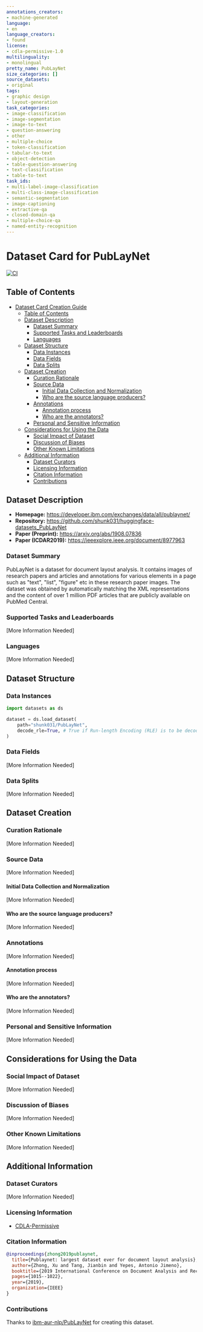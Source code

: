 ```yaml
---
annotations_creators:
- machine-generated
language:
- en
language_creators:
- found
license:
- cdla-permissive-1.0
multilinguality:
- monolingual
pretty_name: PubLayNet
size_categories: []
source_datasets:
- original
tags:
- graphic design
- layout-generation
task_categories:
- image-classification
- image-segmentation
- image-to-text
- question-answering
- other
- multiple-choice
- token-classification
- tabular-to-text
- object-detection
- table-question-answering
- text-classification
- table-to-text
task_ids:
- multi-label-image-classification
- multi-class-image-classification
- semantic-segmentation
- image-captioning
- extractive-qa
- closed-domain-qa
- multiple-choice-qa
- named-entity-recognition
---
```


# Dataset Card for PubLayNet

[![CI](https://github.com/shunk031/huggingface-datasets_PubLayNet/actions/workflows/ci.yaml/badge.svg)](https://github.com/shunk031/huggingface-datasets_PubLayNet/actions/workflows/ci.yaml)

## Table of Contents
- [Dataset Card Creation Guide](#dataset-card-creation-guide)
  - [Table of Contents](#table-of-contents)
  - [Dataset Description](#dataset-description)
    - [Dataset Summary](#dataset-summary)
    - [Supported Tasks and Leaderboards](#supported-tasks-and-leaderboards)
    - [Languages](#languages)
  - [Dataset Structure](#dataset-structure)
    - [Data Instances](#data-instances)
    - [Data Fields](#data-fields)
    - [Data Splits](#data-splits)
  - [Dataset Creation](#dataset-creation)
    - [Curation Rationale](#curation-rationale)
    - [Source Data](#source-data)
      - [Initial Data Collection and Normalization](#initial-data-collection-and-normalization)
      - [Who are the source language producers?](#who-are-the-source-language-producers)
    - [Annotations](#annotations)
      - [Annotation process](#annotation-process)
      - [Who are the annotators?](#who-are-the-annotators)
    - [Personal and Sensitive Information](#personal-and-sensitive-information)
  - [Considerations for Using the Data](#considerations-for-using-the-data)
    - [Social Impact of Dataset](#social-impact-of-dataset)
    - [Discussion of Biases](#discussion-of-biases)
    - [Other Known Limitations](#other-known-limitations)
  - [Additional Information](#additional-information)
    - [Dataset Curators](#dataset-curators)
    - [Licensing Information](#licensing-information)
    - [Citation Information](#citation-information)
    - [Contributions](#contributions)

## Dataset Description

- **Homepage:** https://developer.ibm.com/exchanges/data/all/publaynet/
- **Repository:** https://github.com/shunk031/huggingface-datasets_PubLayNet
- **Paper (Preprint):** https://arxiv.org/abs/1908.07836
- **Paper (ICDAR2019):** https://ieeexplore.ieee.org/document/8977963

### Dataset Summary

PubLayNet is a dataset for document layout analysis. It contains images of research papers and articles and annotations for various elements in a page such as "text", "list", "figure" etc in these research paper images. The dataset was obtained by automatically matching the XML representations and the content of over 1 million PDF articles that are publicly available on PubMed Central.

### Supported Tasks and Leaderboards

[More Information Needed]

### Languages

[More Information Needed]

## Dataset Structure

### Data Instances

```python
import datasets as ds

dataset = ds.load_dataset(
    path="shunk031/PubLayNet",
    decode_rle=True, # True if Run-length Encoding (RLE) is to be decoded and converted to binary mask.
)
```

### Data Fields

[More Information Needed]

### Data Splits

[More Information Needed]

## Dataset Creation

### Curation Rationale

[More Information Needed]

### Source Data

[More Information Needed]

#### Initial Data Collection and Normalization

[More Information Needed]

#### Who are the source language producers?

[More Information Needed]

### Annotations

[More Information Needed]

#### Annotation process

[More Information Needed]

#### Who are the annotators?

[More Information Needed]

### Personal and Sensitive Information

[More Information Needed]

## Considerations for Using the Data

### Social Impact of Dataset

[More Information Needed]

### Discussion of Biases

[More Information Needed]

### Other Known Limitations

[More Information Needed]

## Additional Information

### Dataset Curators

[More Information Needed]

### Licensing Information

- [CDLA-Permissive](https://cdla.io/permissive-1-0/)

### Citation Information


```bibtex
@inproceedings{zhong2019publaynet,
  title={Publaynet: largest dataset ever for document layout analysis},
  author={Zhong, Xu and Tang, Jianbin and Yepes, Antonio Jimeno},
  booktitle={2019 International Conference on Document Analysis and Recognition (ICDAR)},
  pages={1015--1022},
  year={2019},
  organization={IEEE}
}
```

### Contributions

Thanks to [ibm-aur-nlp/PubLayNet](https://github.com/ibm-aur-nlp/PubLayNet) for creating this dataset.
